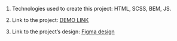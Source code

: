 1. Technologies used to create this project: HTML, SCSS, BEM, JS.

2. Link to the project: [DEMO LINK](https://anastasiiaem.github.io/kickstarter-landing/)

3. Link to the project’s design: [Figma design](https://www.figma.com/file/Ujp7bCFuvuJlkn8TSbQPSZ/%E2%84%9611-(kickstarter)?node-id=19655%3A33)